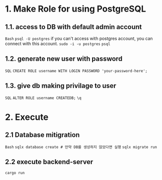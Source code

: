 # 1. Make Role for using PostgreSQL

## 1.1. access to DB with default admin account
`Bash`
`psql -U postgres`
if you can't access with postgres account, you can connect with this account.
`sudo -i -u postgres`
`psql`

## 1.2. generate new user with password
`SQL`
`CREATE ROLE username WITH LOGIN PASSWORD 'your-password-here';`

## 1.3. give db making privilage to user
`SQL`
`ALTER ROLE username CREATEDB;`
`\q`

# 2. Execute

## 2.1 Database mitigration
`Bash`
`sqlx database create # 만약 DB를 생성하지 않았다면 실행`
`sqlx migrate run`

## 2.2 execute backend-server
`cargo run`
